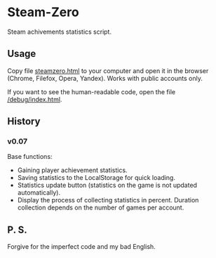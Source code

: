 # Steam-Zero
Steam achivements statistics script.

## Usage
Copy file [steamzero.html](https://github.com/levelost/steamzero/blob/master/steamzero.html) to your computer and open it in the browser (Chrome, Filefox, Opera, Yandex). Works with public accounts only.

If you want to see the human-readable code, open the file [/debug/index.html](https://github.com/levelost/steamzero/blob/master/debug/index.html).

## History
### v0.07
Base functions:
* Gaining player achievement statistics.
* Saving statistics to the LocalStorage for quick loading.
* Statistics update button (statistics on the game is not updated automatically).
* Display the process of collecting statistics in percent. Duration collection depends on the number of games per account.

## P. S.
Forgive for the imperfect code and my bad English.
